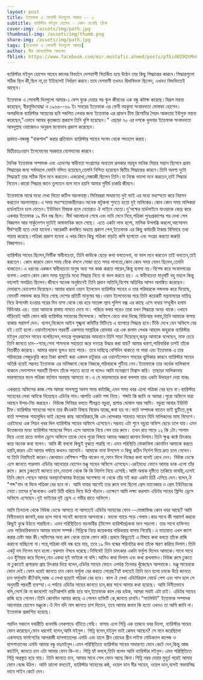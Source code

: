 ```yaml
---
layout: post
title: ইত্তেফাক এ সোনালী দিনগুলো আমার -- ৫
subtitle: ব্যারিস্টার মইনুল হোসেন - যেমন দেখেছি তাঁকে
cover-img: /assets/img/path.jpg
thumbnail-img: /assets/img/thumb.png
share-img: /assets/img/path.jpg
tags: [ইত্তেফাক এ সোনালী দিনগুলো আমার]
author: মীর মোসতাফিজ আহমেদ
fblink: https://www.facebook.com/mir.mostafiz.ahmed/posts/pfbid029QtMnH7TZsuS6krnNLGDtxuyA4wSjTWRfJLxpAFUKHDgruRfqzBNU9wAKHdMZP3Hl
---
```

<p>ব্যারিস্টার মইনুল হোসেন সাহেব কালের বিবর্তনে দেশব্যাপী বিতর্কিত হয়ে উঠেন তার কিছু সিদ্ধান্তের কারনে।সিদ্ধান্তগুলো সঠিক ছিল কী,ছিল না,তা ইতিহাসই নির্ধারণ করবে।তবে দেশবাসী তখনও দ্বিধাবিভক্ত ছিলেন, এখনও বিভক্তিতেই আছেন।
</p><p>
ইত্তেফাক এ সোনালী দিনগুলো আমার-১ ফেস বুকে দেয়ার পর স্কুল জীবনের এক বন্ধু কটাক্ষ করেছে।বিরূপ মন্তব্য করেছেন,
বীরমুক্তিযোদ্ধা ও ১৯৬৬--৬৯ ইং সময়ের ইত্তেফাক এর ফেনী মহকুমা সংবাদদাতা মোস্তফা হোসেন। অপরদিকে ব্যারিস্টার সাহেবের ছবি সম্বলিত লেখার জন্য ইত্তেফাক এর প্রাক্তন চীফ রিপোর্টার সৈয়দ আকতার ইউসুফ মন্তব্য করেছেন,"এভাবে আমার কৃতজ্ঞতা প্রকাশে তিনি খুশি হয়েছেন।" এছাড়া ৭০ এর দশকে খুলনার ইত্তেফাক  সংবাদদাতা আবদুল্লাহ ওয়াজেদও অনুরূপ মনোভাব প্রকাশ করেছেন। </p><p>

প্রথমত-বঙ্গবন্ধু "বাকশাল" করার প্রতিবাদে ব্যারিস্টার সাহেব সংসদ থেকে পদত্যাগ করায়।
</p><p>

দ্বিতীয়তঃওয়ান ইলেভেনের সরকারে যোগদানের কারনে। </p><p>

দৈনিক ইত্তেফাক সম্পাদক এবং এদেশের স্বাধীনতা সংগ্রামের অন্যতম রূপকার মরহুম মানিক মিয়ার সন্তান হিসেবে প্রথম সিদ্ধান্তের জন্য সর্বমহলে যেমনি নন্দিত হয়েছেন,তেমনি নিন্দিত হয়েছেন দ্বিতীয় সিদ্ধান্তের কারনে।তিনি অবশ্য দুটো সিদ্ধান্তই তার সঠিক ছিল মনে করতেন।একরোখা,মেজাজী ছিলেন তিনি।যা নিজে ভালো মনে করতেন,তাই সিদ্ধান্ত নিতেন।কারো সিদ্ধান্ত কানে তুলতেন বলে মনে হয়নি আমার সুদীর্ঘ চাকরি জীবনে।</p><p>

ইত্তেফাকে মাঝে মধ্যে দেখা দিতো জটিল অচলাবস্থা।সিনিয়ররা সাধারণত দুই ভাই এর মধ্যে মধ্যস্হতা করে নিরসন করতেন অচলাবস্থার।এ সময় মধ্যস্হতাকারীদেরও অনেক কটুকথা শুনতে হতো দুই মালিকের।কোন কোন সময় মালিকরা হার্ডলাইনে চলে যেতেন।ইউনিয়ন বিষয়ক হলে নেতারাও ঐ লাইনে যেতো।দু'পক্ষের হার্ডলাইনে যাওয়াকে কেন্দ্র করে একবার ইত্তেফাক ১৯ দিন বন্ধ ছিল। দীর্ঘ আলোচনা শেষে এবং দাবি মেনে নিয়ে,পত্রিকা পুনঃপ্রকাশের পর দেখা গেল বিজ্ঞাপন আর সার্কুলেশন দুটোই অস্বাভাবিক কমে গেছে। এতে একটা লাভ হলো, মালিক   উপলব্ধি করলো,আন্দোলন দীর্ঘস্হায়ী হতে দেয়া যাবেনা।আরেকটি কলঙ্কিত অধ্যায় প্রকাশ পেল,ইত্তেফাক এর কিছু কর্মচারী টাকার বিনিময়ে তথ্য পাচার করেছে।পত্রিকা প্রকাশ হবেনা এ খবর কিনে কিছু পত্রিকা বাড়তি কপি ছাপতো এবং সংগ্রহ করতো জরুরি বিজ্ঞাপনও। </p><p>

ব্যারিস্টার সাহেব ছিলেন,নির্ভীক স্বাধীনচেতা, তিনি কাউকে ছেড়ে কথা বলতেননা, যা ভাল মনে করতেন তাই বলতেন,তাই করতেন। কোন কারনে কোন সময় বেঁকে বসলে সোজা হতে সময় লাগতো,কোন কোন  সময় যেমন ছিলেন,তেমনি থাকতেন।এ ধরনের একজন স্বাধীনচেতা মানুষ অন্য সব কাজ করতে পারেন,কিন্তু ব্যবসা নয়।বিশেষ করে সংবাদপত্রের ব্যবসা।এখানে কোন কোন সময় মুহুর্তের মধ্যে সিদ্ধান্ত নিতে বা বদল করতে হয়। এ স্বাধীনচেতা মানুষটি বহু মহলে কিন্তু ভালোই সমাদ্রিত ছিলেন।জীবনে অনেক অনুষ্ঠানেই তিনি প্রধান অতিথি,বিশেষ অতিথির আসন অলঙ্কিত করেছেন।দেদারসে ডোনেশন দিয়েছেন।আমার ধারনা ওয়ান ইলেভেন  ব্যারিস্টার সাহেব ও তার পরিবারকে লন্ডভন্ড করে দিয়েছে, যেমনটি লন্ডভন্ড করে দিয়ে গেছে দেশের প্রতিটি মানুষের ঘর।ওয়ান ইলেভেনের পরে তিনি কয়েকটি মন্ত্রনালয়ের দায়িত্ব নিয়ে উপদেষ্টা হওয়ার পরের দিন বাসা থেকে বের হয়ে সায়েন্স ল্যাব পুলিশ বক্স এর কাছে এসে বাধার সম্মুখীন হলাম বিডিআর এর। তারা আমাকে রাস্তায় নামতে দেবে না। পরিচয় বলার পরেও তারা যখন সিদ্ধান্তে অনড় থাকে।ওখানে দাঁড়িয়েই আমি ফোন করি ব্যারিস্টার সাহেবের মিসেসকে। অফিসে যেতে বাধা দিচ্ছে বিডিআর বলায়,তিনি আমাকে বাসায় থাকার পরামর্শ দেন। বলেন,বিকেলে আইন শৃঙ্খলা কমিটির মিটিংয়ে এ ব্যাপারে সিদ্ধান্ত হবে।টিভি দেখে যেন অফিসে বের হই।তাই হলো।ওয়ানইলেভেন  পরবর্তী একসময় সাপ্তাহিক রোববার এর এক কলাম লেখক আহমদ জহুরকে ব্যারিস্টার মইনুল হোসেন সাহেব বলেছিলেন,গনতন্ত্র পুনরুদ্ধারের আহবানে তিনি সাড়া দিয়েছেন,জহুর আমাকে বলেছেন, মাফ চেয়ে তিনি জানতে চান--স্যার,সেনা শাসনকে সহায়তা করে গনতন্ত্র উদ্ধার করা যায়? আমার ধারণা,পারিবারিক চাপই তাঁকে বিতর্কীত করেছে। আমার ধারনা ভুলও হতে পারে। তবে দায়িত্বে বেশিদিন থাকতে না পারা এবং ইত্তেফাক এ তার পরিবারের লেজুড়বৃত্তি করে টাকা কামাই করা একদল চাটুকার এর ওয়ানইলেভন সময়ের ভূৃমিকার কারনে ব্যারিস্টার সাহেব অতিষ্ঠ হয়েই সম্ভবত  ইত্তেফাক এর মালিকানা থেকে নিজকে,পরিবারকে গুটিয়ে নেন।ইত্তেফাকে তার অর্ধেক মালিকানা থাকলে সেনাশাসন পরবর্তী বিপদে তাঁকে পড়তে হতো না বলেও আমি মনেপ্রাণে বিশ্বাস করি। তাছাড়া মালিকানায় ভারসাম্যের ফলে পত্রিকা বর্তমান অবস্থায় আসতো না।এ যে ভারসাম্যের কথা বললাম তার একটা উদাহরণ দেয়া যাকঃ </p><p>

একরাতে অফিসের কাজ শেষ আমরা গালগল্পে অলস সময় কাটাচ্ছি,এমন সময় খবর এলো পত্রিকা বের হবে না।ব্যারিস্টার সাহেবের লেখা আটকে দিয়েছেন এডিটর সাব।আপত্তি একটা শব্দ নিয়ে। শব্দটা কি জানি না আমরা।পুরো অফিসে যারা আছেন উপর-নিচ করছেন। নিউজে সিনিয়র বলতে শীলব্রত বড়ুয়া, প্রশান্ত ঘোষাল আর আমি। বড়ুয়া আবার ইউনিট চীফ।ব্যারিস্টার সাহেবের সাথে তার কীএকটা বিষয়ে বিরোধ যাচ্ছে,কথা হয় না।বার্তা সম্পাদক বাতেন ভাই ছুটিতে,যুগ্ম বার্তা সম্পাদক শাহাবুদ্দিন ভাই ছেলের কাছ আমেরিকায়,জি এম খোন্দকার শাহদাত সাহেব যিনি মালিকদের মামা বিদেশে।এরইমধ্যে এক পিয়ন খবর দিল ব্যারিস্টার সাহেব অফিসে এসেছেন।সম্ভবত এটা শুনে বড়ুয়া অফিস ছেড়ে চলে যায়।এমন উত্তেজনার মধ্যে ব্যারিস্টার সাহেবের পিয়ন এসে আমাকে নিয়ে গেল তার রুমে। তখন রাত সাড়ে ১২ কি ১টা।সালাম দিয়ে এত্তো রাতে ফর্মাল ড্রেসে অফিসে তাকে দেখে পুরো বিষয়ে আমার অজ্ঞতা জানান দিলাম।তিনি ক্ষুব্ধ কন্ঠে চিৎকার করে অনেক কথা বলেন। আমি কী বলবো কিছুই  বুঝতে পারছি না।এমন পরিস্থিতি মোকাবিলা কোনদিন আমাকে করতে হয়নি,কারন এটা আমার পর্ষায়ে কখনও আসেনি। আমাকে নানা উপদেশ ও কিছু কঠিন নির্দেশ দিয়ে দ্রুত চলে গেলেন। যা তিনি নিয়মিতই করেন।কোথায়ও বেশিক্ষন স্হীর থাকেন না,ফোন দিলে নিজের কথা বলেই রেখে দেন।
নিউজ ডেস্কে এসে জানতে পারলাম এডিটর আনোয়ার হোসেন মঞ্জু সাহেব অফিসে এসেছেন।এরইমধ্যে ফোনে আমার ডাক এলো তাঁর রুমে। রুমে ঢুকতেই জানতে চান,দোতলা থেকে  কি কি নির্দেশ নিয়ে এসেছি।আমি অবাক দৃষ্টিতে তাকিয়ে ভাবছি,এসেই তিনি জেনে গেছেন আমার অবস্থান!আমার উত্তরের অপেক্ষায় না থেকে তাঁর সই করা একটা চিঠি এগিয়ে দেন।বলেন,ঐ "শব্দ"বাদ না দিলে পত্রিকা বের হবে না। আমি যাবার আগেই তার রুমে বসা ছিলো প্রেস ম্যানেজার ও প্রেস ইউনিয়নের নেতা।তাদের দু'জনকেও একই চিঠি ধরিয়ে দিয়ে উঠে দাঁড়ান।এতক্ষণে আমি লক্ষ্য করলাম এডিটর সাহেব স্লিপিং ড্রেসে অফিসে এসেছেন।দুই ভাইয়ের দুই ড্রেস এ গভীর রাতে অফিসে। </p><p>

আমি তিনতলা থেকে নিউজ ডেস্কে আসতে না আসতেই এডিটর সাহেবের ফোন --মোস্তাফিজ কোন খবর আছে? আমি বিনীতভাবে জানাই,খবর হলে সাথে সাথেই জানাবো আপনাকে। ভালো প্যাচে পড়ে গেলাম।কার সাথে কী পরামর্শ করবো কিছুই বুঝে উঠতে পারছিনা। এমন পরিস্থিতিতে বড়ভাবীর (মিসেস ব্যারিস্টার)কথা মনে পড়লো। তার সাথে ব্যক্তিগত এবং পারিবারিকভাবে আমার ভালো সম্পর্ক।গিন্নিকে নিয়ে কয়েকবার বারিধারার বাসায় গিয়েছি।এ যাতায়াত এখন ক্যাশ করার চেষ্টা আর কী।অফিসের অন্য রুম থেকে তাকে ফোন করি।প্রথমে কিছুতেই এ বিষয়ে কথা বলতে তাঁকে রাজি করানো যাচ্ছিলো না।পরে,পত্রিকা যদি বন্ধ হয়ে যায়, তবে ১৯ দিন  বন্ধের পরিনতির কথা তাঁকে স্মরণ করিয়ে দিলাম।তিনি একটু দম নিলেন মনে হলো।বুঝলাম ঔষধে ধরেছে।নিমিষেই তিনি চমৎকার একটা ফর্মুলা দিলেন আমাকে।সাথে সাথে এও হুঁশিয়ার করে দিলেন,যেন একথা দুই ভাইকে না বলি।আমিও কথা দিলাম এবং কথা রাখলামও।নিউজ রুমে ঢুকতে না ঢুকতেই প্রশান্তদা প্রায় চিৎকার দিয়ে বলেন,এডিটর সাহেব ফোনে এপর্যন্ত তিনবার খুঁজেছেন আপনাকে। মঞ্জু সাহেবকে ফোন দেই।ফোন ধরেই জানতে চান কোন ফর্মুলা বের করতে পেরেছ?হ্যাঁ বলতেই তিনি মনে হলো চমকে উঠে জানতে চান ফর্মুলাটা কী?বলি,আজ এ লেখা ছাড়াই পত্রিকা বের হবে। কাল ঐ লেখা এডিটরিয়াল বোর্ডে পেশ এবং পাস হলে সে অনুযায়ী পরবর্তী ব্যবস্হা।এ পর্যায়ে এডিটর সাহেব জানতে চান,কার সাথে  আমার কথা হয়েছে। আমি বিনীতভাবে বলি,সোর্স কি না জানলেই নয়?আপনি রাজি হয়ে যান,ইত্তেফাক কাল বের হউক, আমরা সবাই এটা চাই। এডিটর সাহেব রাজি হয়ে গেলেন।তিনি  কোনদিন আমার কাছে এ গোপন ব্যক্তিটি কে,জানতে চাননি।"স্যালিউট" ইত্তেফাক সম্পাদক আনোয়ার হোসেন মঞ্জুকে।ঐ দিন যদি নাম জানতে চাপ দিতেন, তবে আমার জবাব কি হতো এখনও তা আমি জানি না।ইত্তেফাক প্রকাশিত হয়েছে।</p><p>
পরদিন সকালে যথারীতি ধানমন্ডি লেকপাড়ে হাঁটতে গেছি। বাসায় এলে গিন্নি এক তাজ্যব খবর দিলো, ব্যারিস্টার সাহেব ফোন করেছেন,ফোন ধরলেই বলেন,আমি মইনুল। গিন্নি বলেন,মইনুল ভাই কেমন আছেন? সে মনে করেছিলো একসময়ে ফার্মগেটের আলরাজী হাসপাতালের এমডি এবং হালে গ্রীন রোডের গ্রীন লাইফ মেডিক্যাল কলেজ ও হাসপাতালের এমডি আমার বন্ধু ডাঃমইনুল।এমন পরিস্থিতিতে ব্যারিস্টার সাহেব সাধারণত ফোন কেটে দেন,কিন্তু আজ কাটেনি, জানতে চান এটা আমার ফোন কি-না। গিন্নি হ্যাঁ বললে,তিনি বলেন আমি ব্যারিস্টার মইনুল।এমন পরিস্থিতিতে গিন্নি অপ্রস্তুত হয়ে যায়। তিনি জানতে চান, আমার সাথে সেল ফোন আছে কিনা।গিন্নি নম্বর দেয়ার মুহুর্ত পরেই আমার ফোন বেজে উঠল। আমি হ্যালো বলতেই, ব্যারিস্টার সাহেবের কন্ঠ, ওয়েল ডান মীর সাহেব, ওয়েল ডান,বলেই স্বভাবসিদ্ধ ভাবে লাইন কেটে দেন।
</p>
